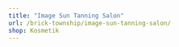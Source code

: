```yaml
---
title: "Image Sun Tanning Salon"
url: /brick-township/image-sun-tanning-salon/
shop: Kosmetik
---
```

